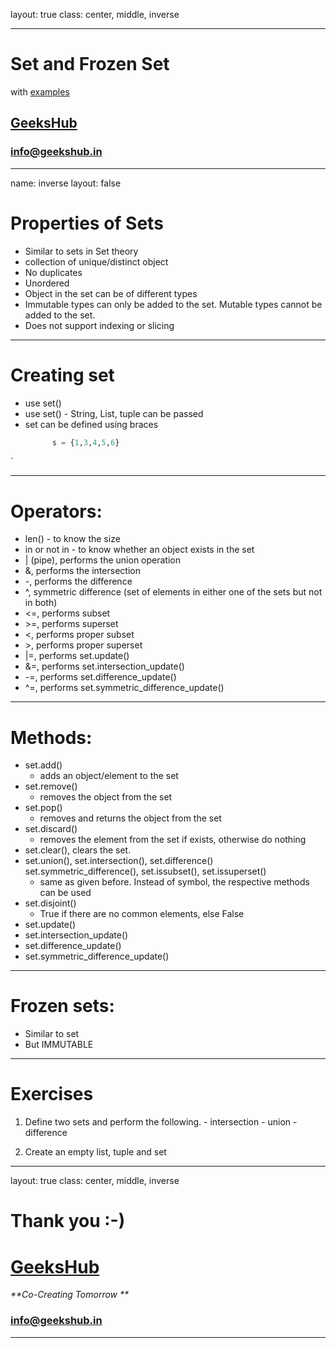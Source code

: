 layout: true
class: center, middle, inverse

---

# Set and Frozen Set
with [examples](set.ipynb)
## [GeeksHub](http://www.geekshub.in)
### [info@geekshub.in](mailto:info@geekshub.in)

---

name: inverse
layout: false

# Properties of Sets
  - Similar to sets in Set theory
  - collection of unique/distinct object
  - No duplicates
  - Unordered
  - Object in the set can be of different types
  - Immutable types can only be added to the set. Mutable types cannot be added to the set.
  - Does not support indexing or slicing

---

# Creating set
  - use set()
  - use set(<iterable object>) - String, List, tuple can be 
    passed
  - set can be defined using braces
      ```python
            s = {1,3,4,5,6}
      ```
`

---

# Operators:
  - len() - to know the size
  - in or not in - to know whether an object exists in the set 
  - | (pipe), performs the union operation
  - &, performs the intersection
  - -, performs the difference
  - ^, symmetric difference (set of elements in either one of the sets but not in both)
  - <=, performs subset
  - \>=, performs superset
  - <, performs proper subset
  - \>, performs proper superset
  - |=, performs set.update()
  - &=, performs set.intersection_update()
  - -=, performs set.difference_update()
  - ^=, performs set.symmetric_difference_update()

---

# Methods:
   - set.add()
      - adds an object/element to the set 
   - set.remove()
      - removes the object from the set
   - set.pop()
      - removes and returns the object from the set
   - set.discard()
      - removes the element from the set if exists, otherwise do nothing
   - set.clear(), clears the set.
   - set.union(), set.intersection(), set.difference()
     set.symmetric_difference(), set.issubset(), set.issuperset()
      * same as given before. Instead of symbol, the respective
          methods can be used
   - set.disjoint()
        * True if there are no common elements, else False
   - set.update()
   - set.intersection_update()
   - set.difference_update()
   - set.symmetric_difference_update()

---

# Frozen sets:
- Similar to set
- But IMMUTABLE

---

# Exercises

1. Define two sets and perform the following.
        - intersection
        - union
        - difference

2. Create an empty list, tuple and set

--- 

layout: true
class: center, middle, inverse

# Thank you :-)

# [GeeksHub](http://www.geekshub.in)
_**Co-Creating Tomorrow **_
### [info@geekshub.in](mailto:info@geekshub.in)

---
